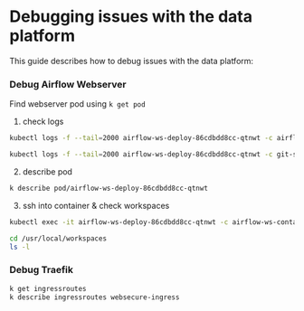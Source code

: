 # Debugging issues with the data platform

This guide describes how to debug issues with the data platform:

### Debug Airflow Webserver

Find webserver pod using `k get pod`

1. check logs

```sh
kubectl logs -f --tail=2000 airflow-ws-deploy-86cdbdd8cc-qtnwt -c airflow-ws-container

kubectl logs -f --tail=2000 airflow-ws-deploy-86cdbdd8cc-qtnwt -c git-sync-workspaces
```

2. describe pod

```sh
k describe pod/airflow-ws-deploy-86cdbdd8cc-qtnwt
```

3. ssh into container & check workspaces

```sh
kubectl exec -it airflow-ws-deploy-86cdbdd8cc-qtnwt -c airflow-ws-container -- zsh

cd /usr/local/workspaces
ls -l
```

### Debug Traefik

```sh
k get ingressroutes
k describe ingressroutes websecure-ingress
```
